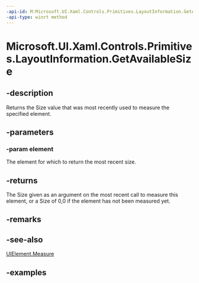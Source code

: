 ```yaml
---
-api-id: M:Microsoft.UI.Xaml.Controls.Primitives.LayoutInformation.GetAvailableSize(Microsoft.UI.Xaml.UIElement)
-api-type: winrt method
---
```


<!-- Method syntax.
public Size LayoutInformation.GetAvailableSize(UIElement element)
-->

# Microsoft.UI.Xaml.Controls.Primitives.LayoutInformation.GetAvailableSize

## -description

Returns the Size value that was most recently used to measure the specified element.

## -parameters

### -param element

The element for which to return the most recent size.

## -returns

The Size given as an argument on the most recent call to measure this element, or a Size of 0,0 if the element has not been measured yet.

## -remarks

## -see-also

[UIElement.Measure](../microsoft.ui.xaml/uielement_measure_1722732750.md)

## -examples

